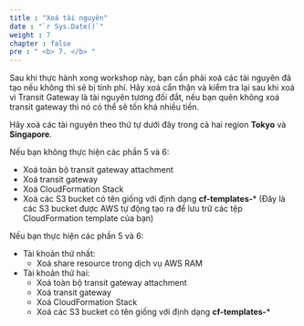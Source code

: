 ```yaml
---
title : "Xoá tài nguyên"
date : "`r Sys.Date()`"
weight : 7
chapter : false
pre : " <b> 7. </b> "
---
```

Sau khi thực hành xong workshop này, bạn cần phải xoá các tài nguyên đã tạo nếu không thì sẽ bị tính phí. Hãy xoá cẩn thận và kiểm tra lại sau khi xoá vì Transit Gateway là tài nguyên tương đối đắt, nếu bạn quên không xoá transit gateway thì nó có thể sẽ tốn khá nhiều tiền. 

Hãy xoá các tài nguyên theo thứ tự dưới đây trong cả hai region **Tokyo** và **Singapore**.

Nếu bạn không thực hiện các phần 5 và 6:
- Xoá toàn bộ transit gateway attachment
- Xoá transit gateway
- Xoá CloudFormation Stack
- Xoá các S3 bucket có tên giống với định dạng **cf-templates-*** (Đây là các S3 bucket được AWS tự động tạo ra để lưu trữ các tệp CloudFormation template của bạn)

Nếu bạn thực hiện các phần 5 và 6:
- Tài khoản thứ nhất:
  - Xoá share resource trong dịch vụ AWS RAM
- Tài khoản thứ hai:
  - Xoá toàn bộ transit gateway attachment
  - Xoá transit gateway
  - Xoá CloudFormation Stack
  - Xoá các S3 bucket có tên giống với định dạng **cf-templates-***